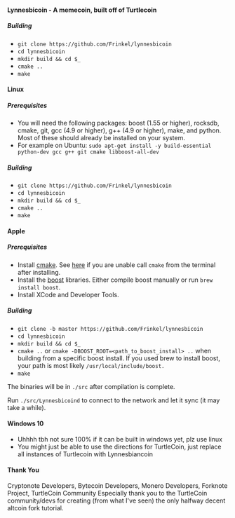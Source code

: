 #### Lynnesbicoin - A memecoin, built off of Turtlecoin

##### Building

- `git clone https://github.com/Frinkel/lynnesbicoin`
- `cd lynnesbicoin`
- `mkdir build && cd $_`
- `cmake ..`
- `make`


#### Linux

##### Prerequisites

- You will need the following packages: boost (1.55 or higher), rocksdb, cmake, git, gcc (4.9 or higher), g++ (4.9 or higher), make, and python. Most of these should already be installed on your system.
- For example on Ubuntu: `sudo apt-get install -y build-essential python-dev gcc g++ git cmake libboost-all-dev`

##### Building

- `git clone https://github.com/Frinkel/lynnesbicoin`
- `cd lynnesbicoin`
- `mkdir build && cd $_`
- `cmake ..`
- `make`

#### Apple

##### Prerequisites

- Install [cmake](https://cmake.org/). See [here](https://stackoverflow.com/questions/23849962/cmake-installer-for-mac-fails-to-create-usr-bin-symlinks) if you are unable call `cmake` from the terminal after installing.
- Install the [boost](http://www.boost.org/) libraries. Either compile boost manually or run `brew install boost`.
- Install XCode and Developer Tools.

##### Building

- `git clone -b master https://github.com/Frinkel/lynnesbicoin`
- `cd lynnesbicoin`
- `mkdir build && cd $_`
- `cmake ..` or `cmake -DBOOST_ROOT=<path_to_boost_install> ..` when building
  from a specific boost install. If you used brew to install boost, your path is most likely `/usr/local/include/boost.`
- `make`

The binaries will be in `./src` after compilation is complete.

Run `./src/Lynnesbicoind` to connect to the network and let it sync (it may take a while).

#### Windows 10

- Uhhhh tbh not sure 100% if it can be built in windows yet, plz use linux
- You might just be able to use the directions for TurtleCoin, just replace all instances of Turtlecoin with Lynnesbiancoin

#### Thank You
Cryptonote Developers, Bytecoin Developers, Monero Developers, Forknote Project, TurtleCoin Community
Especially thank you to the TurtleCoin community/devs for creating (from what I've seen) the only halfway decent altcoin fork tutorial.
